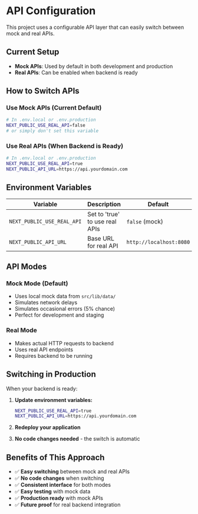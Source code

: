 # API Configuration

This project uses a configurable API layer that can easily switch between mock and real APIs.

## Current Setup

- **Mock APIs**: Used by default in both development and production
- **Real APIs**: Can be enabled when backend is ready

## How to Switch APIs

### Use Mock APIs (Current Default)
```bash
# In .env.local or .env.production
NEXT_PUBLIC_USE_REAL_API=false
# or simply don't set this variable
```

### Use Real APIs (When Backend is Ready)
```bash
# In .env.local or .env.production
NEXT_PUBLIC_USE_REAL_API=true
NEXT_PUBLIC_API_URL=https://api.yourdomain.com
```

## Environment Variables

| Variable | Description | Default |
|----------|-------------|---------|
| `NEXT_PUBLIC_USE_REAL_API` | Set to 'true' to use real APIs | `false` (mock) |
| `NEXT_PUBLIC_API_URL` | Base URL for real API | `http://localhost:8080` |

## API Modes

### Mock Mode (Default)
- Uses local mock data from `src/lib/data/`
- Simulates network delays
- Simulates occasional errors (5% chance)
- Perfect for development and staging

### Real Mode
- Makes actual HTTP requests to backend
- Uses real API endpoints
- Requires backend to be running

## Switching in Production

When your backend is ready:

1. **Update environment variables:**
   ```bash
   NEXT_PUBLIC_USE_REAL_API=true
   NEXT_PUBLIC_API_URL=https://api.yourdomain.com
   ```

2. **Redeploy your application**

3. **No code changes needed** - the switch is automatic

## Benefits of This Approach

- ✅ **Easy switching** between mock and real APIs
- ✅ **No code changes** when switching
- ✅ **Consistent interface** for both modes
- ✅ **Easy testing** with mock data
- ✅ **Production ready** with mock APIs
- ✅ **Future proof** for real backend integration
